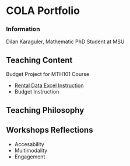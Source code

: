 # COLA Portfolio
### Information
Dilan Karaguler, Mathematic PhD Student at MSU


## Teaching Content
Budget Project for MTH101 Course
- [Rental Data Excel Instruction](/COLAPortfolio/RentalExcelInstructions.pdf)
- Budget Instruction

 ## Teaching Philosophy
 

 ## Workshops Reflections
 - Accesability
 - Multimodality
 - Engagement
 
